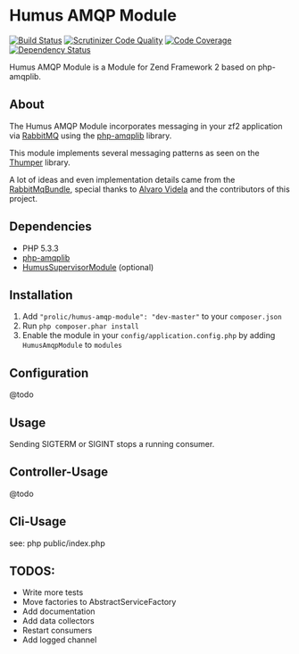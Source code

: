 Humus AMQP Module
=================

[![Build Status](https://travis-ci.org/prolic/HumusAmqpModule.svg)](https://travis-ci.org/prolic/HumusAmqpModule)
[![Scrutinizer Code Quality](https://scrutinizer-ci.com/g/prolic/HumusAmqpModule/badges/quality-score.png?b=master)](https://scrutinizer-ci.com/g/prolic/HumusAmqpModule/?branch=master)
[![Code Coverage](https://scrutinizer-ci.com/g/prolic/HumusAmqpModule/badges/coverage.png?b=master)](https://scrutinizer-ci.com/g/prolic/HumusAmqpModule/?branch=master)
[![Dependency Status](http://www.versioneye.com/user/projects/53c69599a54f97bc3c00000a/badge.svg?style=flat)](http://www.versioneye.com/user/projects/53c69599a54f97bc3c00000a)

Humus AMQP Module is a Module for Zend Framework 2 based on php-amqplib.

About
-----

The Humus AMQP Module incorporates messaging in your zf2 application via [RabbitMQ](http://www.rabbitmq.com/) using the [php-amqplib](http://github.com/videlalvaro/php-amqplib) library.

This module implements several messaging patterns as seen on the [Thumper](https://github.com/videlalvaro/Thumper) library.

A lot of ideas and even implementation details came from the [RabbitMqBundle](https://github.com/videlalvaro/RabbitMqBundle), special thanks to [Alvaro Videla](https://github.com/videlalvaro) and the contributors of this project.

Dependencies
------------

 - PHP 5.3.3
 - [php-amqplib](https://github.com/videlalvaro/php-amqplib)
 - [HumusSupervisorModule](https://github.com/prolic/HumusSupervisorModule) (optional)

Installation
------------

 1.  Add `"prolic/humus-amqp-module": "dev-master"` to your `composer.json`
 2.  Run `php composer.phar install`
 3.  Enable the module in your `config/application.config.php` by adding `HumusAmqpModule` to `modules`

Configuration
-------------

@todo

Usage
-----

Sending SIGTERM or SIGINT stops a running consumer.

Controller-Usage
----------------

@todo

Cli-Usage
---------

see: php public/index.php

TODOS:
------

 - Write more tests
 - Move factories to AbstractServiceFactory
 - Add documentation
 - Add data collectors
 - Restart consumers
 - Add logged channel
